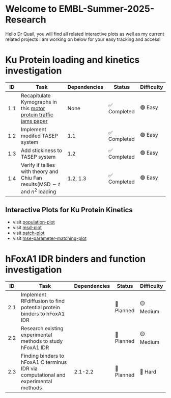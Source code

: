 # Welcome to EMBL-Summer-2025-Research
Hello Dr Quail, you will find all related interactive plots as well as my current related projects I am working on below for your easy tracking and access!

# Ku Protein loading and kinetics investigation
| ID | Task | Dependencies | Status | Difficulty |
|----|------|--------------|--------|------------|
| 1.1 | Recapitulate Kymographs in this [motor protein traffic jams paper](https://www.pnas.org/doi/epdf/10.1073/pnas.1107281109) | None | ✅ Completed | 🟢 Easy |
| 1.2 | Implement modifed TASEP system | 1.1 | ✅ Completed | 🟢 Easy |
| 1.3 | Add stickiness to TASEP system | 1.2 | ✅ Completed | 🟢 Easy |
| 1.4 | Verify if tallies with theory and Chiu Fan results($\text{MSD}\sim t$ and $n^2$ loading | 1.2, 1.3 | ✅ Completed | 🟢 Easy |

## Interactive Plots for Ku Protein Kinetics
- visit [population-plot](https://extremefattypunch.github.io/EMBL-Summer-2025-Research/protein%20motor%20microtubules%20kinetics/population.html)
- visit [msd-plot](https://extremefattypunch.github.io/EMBL-Summer-2025-Research/protein%20motor%20microtubules%20kinetics/msd.html)
- visit [patch-plot](https://extremefattypunch.github.io/EMBL-Summer-2025-Research/protein%20motor%20microtubules%20kinetics/patch.html)
- visit [mse-parameter-matching-plot](https://extremefattypunch.github.io/EMBL-Summer-2025-Research/protein%20motor%20microtubules%20kinetics/mse_log.html)

# hFoxA1 IDR binders and function investigation
| ID | Task | Dependencies | Status | Difficulty |
|----|------|--------------|--------|------------|
| 2.1 | Implement RFdiffusion to find potential protein binders to hFoxA1 IDR | | 🔄 Planned | 🟡 Medium |
| 2.2 | Research existing experimental methods to study hFoxA1 IDR |  | 🔄 Planned | 🟡 Medium |
| 2.3 | Finding binders to hFoxA1 C terminus IDR via computational and experimental methods | 2.1-2.2 | 🔄 Planned | 🔴 Hard |



